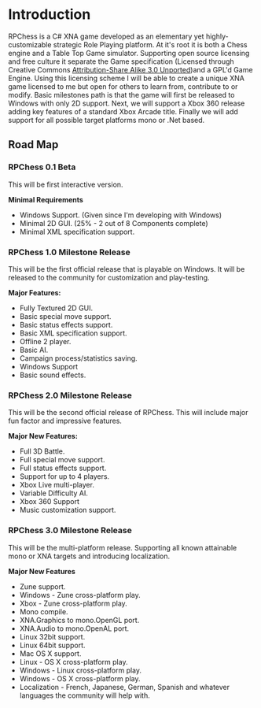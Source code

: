 # Introduction #

RPChess is a C# XNA game developed as an elementary yet highly-customizable strategic Role Playing platform.  At it's root it is both a Chess engine and a Table Top Game simulator.   Supporting open source licensing and free culture it separate the Game specification (Licensed through Creative Commons [Attribution-Share Alike 3.0 Unported](http://creativecommons.org/licenses/by-sa/3.0/))and a GPL'd Game Engine.  Using this licensing scheme I will be able to create a unique XNA game licensed to me but open for others to learn from, contribute to or modify.  Basic milestones path is that the game will first be released to Windows with only 2D support.  Next, we will support a Xbox 360 release adding key features of a standard Xbox Arcade title.  Finally we will add support for all possible target platforms mono or .Net based.


## Road Map ##


### RPChess 0.1 Beta ###

This will be first interactive version.

**Minimal Requirements**

  * Windows Support. (Given since I'm developing with Windows)
  * Minimal 2D GUI. (25% - 2 out of 8 Components complete)
  * Minimal XML specification support.

### RPChess 1.0 Milestone Release ###

This will be the first official release that is playable on Windows.  It will be released to the community for customization and play-testing.

**Major Features:**

  * Fully Textured 2D GUI.
  * Basic special move support.
  * Basic status effects support.
  * Basic XML specification support.
  * Offline 2 player.
  * Basic AI.
  * Campaign process/statistics saving.
  * Windows Support
  * Basic sound effects.


### RPChess 2.0 Milestone Release ###

This will be the second official release of RPChess.  This will include major fun factor and impressive features.

**Major New Features:**

  * Full 3D Battle.
  * Full special move support.
  * Full status effects support.
  * Support for up to 4 players.
  * Xbox Live multi-player.
  * Variable Difficulty AI.
  * Xbox 360 Support
  * Music customization support.


### RPChess 3.0 Milestone Release ###

This will be the multi-platform release.  Supporting all known attainable mono or XNA targets and introducing localization.

**Major New Features**

  * Zune support.
  * Windows - Zune cross-platform play.
  * Xbox - Zune cross-platform play.
  * Mono compile.
  * XNA.Graphics to mono.OpenGL port.
  * XNA.Audio to mono.OpenAL port.
  * Linux 32bit support.
  * Linux 64bit support.
  * Mac OS X support.
  * Linux - OS X cross-platform play.
  * Windows - Linux cross-platform play.
  * Windows - OS X cross-platform play.
  * Localization - French, Japanese, German, Spanish and whatever languages the community will help with.